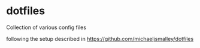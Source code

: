 dotfiles
========

Collection of various config files

following the setup described in https://github.com/michaeljsmalley/dotfiles
